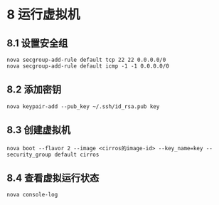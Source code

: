 # 8 运行虚拟机

## 8.1 设置安全组

    nova secgroup-add-rule default tcp 22 22 0.0.0.0/0
    nova secgroup-add-rule default icmp -1 -1 0.0.0.0/0
    
## 8.2 添加密钥

    nova keypair-add --pub_key ~/.ssh/id_rsa.pub key
    
## 8.3 创建虚拟机

    nova boot --flavor 2 --image <cirros的image-id> --key_name=key --security_group default cirros
    
## 8.4 查看虚拟运行状态

    nova console-log
